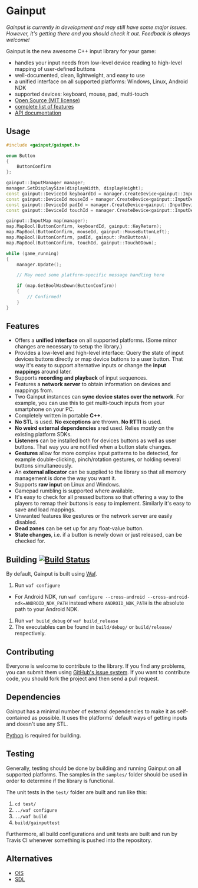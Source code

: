 Gainput
=======

*Gainput is currently in development and may still have some major issues. However, it's getting there and you should check it out. Feedback is always welcome!*

Gainput is the new awesome C++ input library for your game:

- handles your input needs from low-level device reading to high-level mapping of user-defined buttons
- well-documented, clean, lightweight, and easy to use
- a unified interface on all supported platforms: Windows, Linux, Android NDK
- supported devices: keyboard, mouse, pad, multi-touch
- [Open Source (MIT license)](https://github.com/jkuhlmann/gainput/blob/master/LICENSE)
- [complete list of features](#features)
- [API documentation](http://gainput.johanneskuhlmann.de/api/)


Usage
-----

```cpp
#include <gainput/gainput.h>

enum Button
{
	ButtonConfirm
};

gainput::InputManager manager;
manager.SetDisplaySize(displayWidth, displayHeight);
const gainput::DeviceId keyboardId = manager.CreateDevice<gainput::InputDeviceKeyboard>();
const gainput::DeviceId mouseId = manager.CreateDevice<gainput::InputDeviceMouse>();
const gainput::DeviceId padId = manager.CreateDevice<gainput::InputDevicePad>();
const gainput::DeviceId touchId = manager.CreateDevice<gainput::InputDeviceTouch>();

gainput::InputMap map(manager);
map.MapBool(ButtonConfirm, keyboardId, gainput::KeyReturn);
map.MapBool(ButtonConfirm, mouseId, gainput::MouseButtonLeft);
map.MapBool(ButtonConfirm, padId, gainput::PadButtonA);
map.MapBool(ButtonConfirm, touchId, gainput::Touch0Down);

while (game_running)
{
	manager.Update();

	// May need some platform-specific message handling here

	if (map.GetBoolWasDown(ButtonConfirm))
	{
		// Confirmed!
	}
}
```


Features
--------

- Offers a **unified interface** on all supported platforms. (Some minor changes are necessary to setup the library.)
- Provides a low-level and high-level interface: Query the state of input devices buttons directly or map device buttons to a user button. That way it's easy to support alternative inputs or change the **input mappings** around later.
- Supports **recording and playback** of input sequences.
- Features a **network server** to obtain information on devices and mappings from.
- Two Gainput instances can **sync device states over the network**. For example, you can use this to get multi-touch inputs from your smartphone on your PC.
- Completely written in portable **C++**.
- **No STL** is used. **No exceptions** are thrown. **No RTTI** is used.
- **No weird external dependencies** ared used. Relies mostly on the existing platform SDKs.
- **Listeners** can be installed both for devices buttons as well as user buttons. That way you are notified when a button state changes.
- **Gestures** allow for more complex input patterns to be detected, for example double-clicking, pinch/rotation gestures, or holding several buttons simultaneously.
- An **external allocator** can be supplied to the library so that all memory management is done the way you want it.
- Supports **raw input** on Linux and Windows.
- Gamepad rumbling is supported where available.
- It's easy to check for all pressed buttons so that offering a way to the players to remap their buttons is easy to implement. Similarly it's easy to save and load mappings.
- Unwanted features like gestures or the network server are easily disabled.
- **Dead zones** can be set up for any float-value button.
- **State changes**, i.e. if a button is newly down or just released, can be checked for.


Building [![Build Status](https://travis-ci.org/jkuhlmann/gainput.png?branch=master)](https://travis-ci.org/jkuhlmann/gainput)
--------

By default, Gainput is built using [Waf](http://code.google.com/p/waf/).

1. Run `waf configure`
  - For Android NDK, run `waf configure --cross-android --cross-android-ndk=ANDROID_NDK_PATH` instead where `ANDROID_NDK_PATH` is the absolute path to your Android NDK.
1. Run `waf build_debug` or `waf build_release`
1. The executables can be found in `build/debug/` or `build/release/` respectively.


Contributing
------------

Everyone is welcome to contribute to the library. If you find any problems, you can submit them using [GitHub's issue system](https://github.com/jkuhlmann/gainput/issues). If you want to contribute code, you should fork the project and then send a pull request.


Dependencies
------------

Gainput has a minimal number of external dependencies to make it as self-contained as possible. It uses the platforms' default ways of getting inputs and doesn't use any STL.

[Python](http://www.python.org/) is required for building.


Testing
-------

Generally, testing should be done by building and running Gainput on all supported platforms. The samples in the `samples/` folder should be used in order to determine if the library is functional.

The unit tests in the `test/` folder are built and run like this:

1. `cd test/`
1. `../waf configure`
1. `../waf build`
1. `build/gainputtest`

Furthermore, all build configurations and unit tests are built and run by Travis CI whenever something is pushed into the repository.


Alternatives
------------

- [OIS](https://github.com/wgois/Object-oriented-Input-System--OIS-)
- [SDL](http://www.libsdl.org/)

